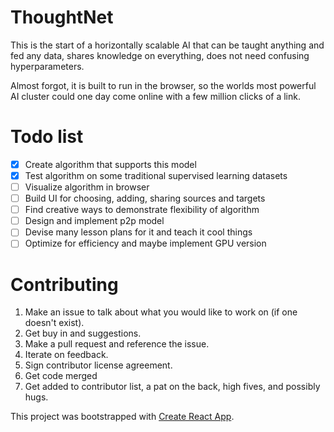 # ThoughtNet

This is the start of a horizontally scalable AI that can be taught anything and fed any data, shares knowledge on everything, does not need confusing hyperparameters.

Almost forgot, it is built to run in the browser, so the worlds most powerful AI cluster could one day come online with a few million clicks of a link.

# Todo list

* [x] Create algorithm that supports this model
* [x] Test algorithm on some traditional supervised learning datasets
* [ ] Visualize algorithm in browser
* [ ] Build UI for choosing, adding, sharing sources and targets
* [ ] Find creative ways to demonstrate flexibility of algorithm
* [ ] Design and implement p2p model
* [ ] Devise many lesson plans for it and teach it cool things
* [ ] Optimize for efficiency and maybe implement GPU version

# Contributing

1. Make an issue to talk about what you would like to work on (if one doesn't exist).
2. Get buy in and suggestions.
3. Make a pull request and reference the issue.
4. Iterate on feedback.
5. Sign contributor license agreement.
6. Get code merged
7. Get added to contributor list, a pat on the back, high fives, and possibly hugs.
 
This project was bootstrapped with [Create React App](https://github.com/facebookincubator/create-react-app).
